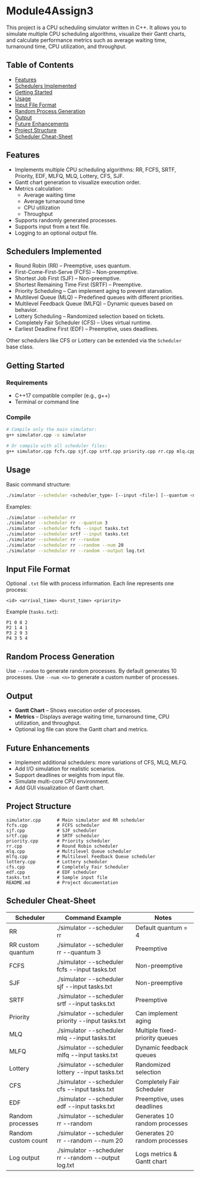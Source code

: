 # Module4Assign3

This project is a CPU scheduling simulator written in C++. It allows you to simulate multiple CPU scheduling algorithms, visualize their Gantt charts, and calculate performance metrics such as average waiting time, turnaround time, CPU utilization, and throughput.

## Table of Contents
- [Features](#features)
- [Schedulers Implemented](#schedulers-implemented)
- [Getting Started](#getting-started)
- [Usage](#usage)
- [Input File Format](#input-file-format)
- [Random Process Generation](#random-process-generation)
- [Output](#output)
- [Future Enhancements](#future-enhancements)
- [Project Structure](#project-structure)
- [Scheduler Cheat-Sheet](#scheduler-cheat-sheet)

## Features
- Implements multiple CPU scheduling algorithms: RR, FCFS, SRTF, Priority, EDF, MLFQ, MLQ, Lottery, CFS, SJF.
- Gantt chart generation to visualize execution order.
- Metrics calculation:
  - Average waiting time
  - Average turnaround time
  - CPU utilization
  - Throughput
- Supports randomly generated processes.
- Supports input from a text file.
- Logging to an optional output file.

## Schedulers Implemented
- Round Robin (RR) – Preemptive, uses quantum.
- First-Come-First-Serve (FCFS) – Non-preemptive.
- Shortest Job First (SJF) – Non-preemptive.
- Shortest Remaining Time First (SRTF) – Preemptive.
- Priority Scheduling – Can implement aging to prevent starvation.
- Multilevel Queue (MLQ) – Predefined queues with different priorities.
- Multilevel Feedback Queue (MLFQ) – Dynamic queues based on behavior.
- Lottery Scheduling – Randomized selection based on tickets.
- Completely Fair Scheduler (CFS) – Uses virtual runtime.
- Earliest Deadline First (EDF) – Preemptive, uses deadlines.

Other schedulers like CFS or Lottery can be extended via the `Scheduler` base class.

## Getting Started

### Requirements
- C++17 compatible compiler (e.g., g++)
- Terminal or command line

### Compile
```bash
# Compile only the main simulator:
g++ simulator.cpp -o simulator

# Or compile with all scheduler files:
g++ simulator.cpp fcfs.cpp sjf.cpp srtf.cpp priority.cpp rr.cpp mlq.cpp mlfq.cpp lottery.cpp cfs.cpp edf.cpp -o simulator
````

## Usage

Basic command structure:

```bash
./simulator --scheduler <scheduler_type> [--input <file>] [--quantum <n>] [--random] [--num <n>] [--output <log_file>]
```

Examples:

```bash
./simulator --scheduler rr
./simulator --scheduler rr --quantum 3
./simulator --scheduler fcfs --input tasks.txt
./simulator --scheduler srtf --input tasks.txt
./simulator --scheduler rr --random
./simulator --scheduler rr --random --num 20
./simulator --scheduler rr --random --output log.txt
```

## Input File Format

Optional `.txt` file with process information. Each line represents one process:

```
<id> <arrival_time> <burst_time> <priority>
```

Example (`tasks.txt`):

```
P1 0 8 2
P2 1 4 1
P3 2 9 3
P4 3 5 4
```

## Random Process Generation

Use `--random` to generate random processes. By default generates 10 processes.
Use `--num <n>` to generate a custom number of processes.

## Output

* **Gantt Chart** – Shows execution order of processes.
* **Metrics** – Displays average waiting time, turnaround time, CPU utilization, and throughput.
* Optional log file can store the Gantt chart and metrics.

## Future Enhancements

* Implement additional schedulers: more variations of CFS, MLQ, MLFQ.
* Add I/O simulation for realistic scenarios.
* Support deadlines or weights from input file.
* Simulate multi-core CPU environment.
* Add GUI visualization of Gantt chart.

## Project Structure

```
simulator.cpp      # Main simulator and RR scheduler
fcfs.cpp           # FCFS scheduler
sjf.cpp            # SJF scheduler
srtf.cpp           # SRTF scheduler
priority.cpp       # Priority scheduler
rr.cpp             # Round Robin scheduler
mlq.cpp            # Multilevel Queue scheduler
mlfq.cpp           # Multilevel Feedback Queue scheduler
lottery.cpp        # Lottery scheduler
cfs.cpp            # Completely Fair Scheduler
edf.cpp            # EDF scheduler
tasks.txt          # Sample input file
README.md          # Project documentation
```

## Scheduler Cheat-Sheet

| Scheduler           | Command Example                                      | Notes                          |
| ------------------- | ---------------------------------------------------- | ------------------------------ |
| RR                  | ./simulator --scheduler rr                           | Default quantum = 4            |
| RR custom quantum   | ./simulator --scheduler rr --quantum 3               | Preemptive                     |
| FCFS                | ./simulator --scheduler fcfs --input tasks.txt       | Non-preemptive                 |
| SJF                 | ./simulator --scheduler sjf --input tasks.txt        | Non-preemptive                 |
| SRTF                | ./simulator --scheduler srtf --input tasks.txt       | Preemptive                     |
| Priority            | ./simulator --scheduler priority --input tasks.txt   | Can implement aging            |
| MLQ                 | ./simulator --scheduler mlq --input tasks.txt        | Multiple fixed-priority queues |
| MLFQ                | ./simulator --scheduler mlfq --input tasks.txt       | Dynamic feedback queues        |
| Lottery             | ./simulator --scheduler lottery --input tasks.txt    | Randomized selection           |
| CFS                 | ./simulator --scheduler cfs --input tasks.txt        | Completely Fair Scheduler      |
| EDF                 | ./simulator --scheduler edf --input tasks.txt        | Preemptive, uses deadlines     |
| Random processes    | ./simulator --scheduler rr --random                  | Generates 10 random processes  |
| Random custom count | ./simulator --scheduler rr --random --num 20         | Generates 20 random processes  |
| Log output          | ./simulator --scheduler rr --random --output log.txt | Logs metrics & Gantt chart     |

```

